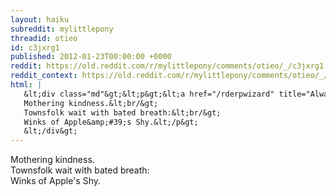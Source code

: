 ```yaml
---
layout: haiku
subreddit: mylittlepony
threadid: otieo
id: c3jxrg1
published: 2012-01-23T00:00:00 +0000
reddit: https://old.reddit.com/r/mylittlepony/comments/otieo/_/c3jxrg1
reddit_context: https://old.reddit.com/r/mylittlepony/comments/otieo/_/c3jxrg1?context=3
html: |
   &lt;div class="md"&gt;&lt;p&gt;&lt;a href="/rderpwizard" title="Always Relevant / Equal Oppertunity / Paper Bag Shipper"&gt;&lt;/a&gt;
   Mothering kindness.&lt;br/&gt;
   Townsfolk wait with bated breath:&lt;br/&gt;
   Winks of Apple&amp;#39;s Shy.&lt;/p&gt;
   &lt;/div&gt;
---
```


[](/rderpwizard "Always Relevant / Equal Oppertunity / Paper Bag Shipper")
Mothering kindness.  
Townsfolk wait with bated breath:  
Winks of Apple's Shy.